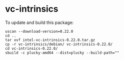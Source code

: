 # vc-intrinsics

To update and build this package:

```shell
uscan --download-version=0.22.0
cd ..
tar xvf intel-vc-intrinsics-0.22.0.tar.gz
cp -r vc-intrinsics/debian/ vc-intrinsics-0.22.0/
cd vc-intrinsics-0.22.0/
sbuild -c plucky-amd64 --dist=plucky --build-path=""
```
